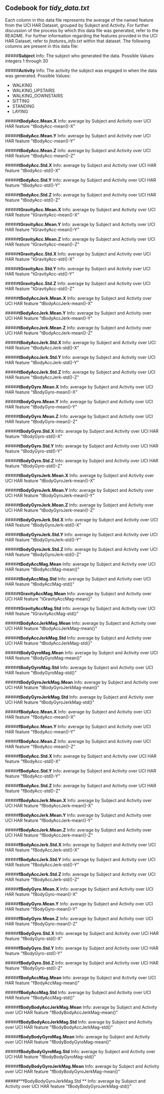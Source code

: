 ## Codebook for *tidy_data.txt*

Each column in this data file represents the average of the named feature from the UCI HAR Dataset, grouped by Subject and Activity. For further discussion of the process by which this data file was generated, refer to the README. For further information regarding the features provided in the UCI HAR Dataset, refer to *features_info.txt* within that dataset. The following columns are present in this data file:

#####**Subject**
Info: The subject who generated the data.
Possible Values: integers 1 through 30

#####**Activity**
Info: The activity the subject was engaged in when the data was generated.
Possible Values:
 - WALKING
 - WALKING_UPSTAIRS
 - WALKING_DOWNSTAIRS
 - SITTING
 - STANDING
 - LAYING

#####**tBodyAcc.Mean.X**
Info: average by Subject and Activity over UCI HAR feature "tBodyAcc-mean()-X"

#####**tBodyAcc.Mean.Y**
Info: average by Subject and Activity over UCI HAR feature "tBodyAcc-mean()-Y"

#####**tBodyAcc.Mean.Z**
Info: average by Subject and Activity over UCI HAR feature "tBodyAcc-mean()-Z"

#####**tBodyAcc.Std.X**
Info: average by Subject and Activity over UCI HAR feature "tBodyAcc-std()-X"

#####**tBodyAcc.Std.Y**
Info: average by Subject and Activity over UCI HAR feature "tBodyAcc-std()-Y"

#####**tBodyAcc.Std.Z**
Info: average by Subject and Activity over UCI HAR feature "tBodyAcc-std()-Z"

#####**tGravityAcc.Mean.X**
Info: average by Subject and Activity over UCI HAR feature "tGravityAcc-mean()-X"

#####**tGravityAcc.Mean.Y**
Info: average by Subject and Activity over UCI HAR feature "tGravityAcc-mean()-Y"

#####**tGravityAcc.Mean.Z**
Info: average by Subject and Activity over UCI HAR feature "tGravityAcc-mean()-Z"

#####**tGravityAcc.Std.X**
Info: average by Subject and Activity over UCI HAR feature "tGravityAcc-std()-X"

#####**tGravityAcc.Std.Y**
Info: average by Subject and Activity over UCI HAR feature "tGravityAcc-std()-Y"

#####**tGravityAcc.Std.Z**
Info: average by Subject and Activity over UCI HAR feature "tGravityAcc-std()-Z"

#####**tBodyAccJerk.Mean.X**
Info: average by Subject and Activity over UCI HAR feature "tBodyAccJerk-mean()-X"

#####**tBodyAccJerk.Mean.Y**
Info: average by Subject and Activity over UCI HAR feature "tBodyAccJerk-mean()-Y"

#####**tBodyAccJerk.Mean.Z**
Info: average by Subject and Activity over UCI HAR feature "tBodyAccJerk-mean()-Z"

#####**tBodyAccJerk.Std.X**
Info: average by Subject and Activity over UCI HAR feature "tBodyAccJerk-std()-X"

#####**tBodyAccJerk.Std.Y**
Info: average by Subject and Activity over UCI HAR feature "tBodyAccJerk-std()-Y"

#####**tBodyAccJerk.Std.Z**
Info: average by Subject and Activity over UCI HAR feature "tBodyAccJerk-std()-Z"

#####**tBodyGyro.Mean.X**
Info: average by Subject and Activity over UCI HAR feature "tBodyGyro-mean()-X"

#####**tBodyGyro.Mean.Y**
Info: average by Subject and Activity over UCI HAR feature "tBodyGyro-mean()-Y"

#####**tBodyGyro.Mean.Z**
Info: average by Subject and Activity over UCI HAR feature "tBodyGyro-mean()-Z"

#####**tBodyGyro.Std.X**
Info: average by Subject and Activity over UCI HAR feature "tBodyGyro-std()-X"

#####**tBodyGyro.Std.Y**
Info: average by Subject and Activity over UCI HAR feature "tBodyGyro-std()-Y"

#####**tBodyGyro.Std.Z**
Info: average by Subject and Activity over UCI HAR feature "tBodyGyro-std()-Z"

#####**tBodyGyroJerk.Mean.X**
Info: average by Subject and Activity over UCI HAR feature "tBodyGyroJerk-mean()-X"

#####**tBodyGyroJerk.Mean.Y**
Info: average by Subject and Activity over UCI HAR feature "tBodyGyroJerk-mean()-Y"

#####**tBodyGyroJerk.Mean.Z**
Info: average by Subject and Activity over UCI HAR feature "tBodyGyroJerk-mean()-Z"

#####**tBodyGyroJerk.Std.X**
Info: average by Subject and Activity over UCI HAR feature "tBodyGyroJerk-std()-X"

#####**tBodyGyroJerk.Std.Y**
Info: average by Subject and Activity over UCI HAR feature "tBodyGyroJerk-std()-Y"

#####**tBodyGyroJerk.Std.Z**
Info: average by Subject and Activity over UCI HAR feature "tBodyGyroJerk-std()-Z"

#####**tBodyAccMag.Mean**
Info: average by Subject and Activity over UCI HAR feature "tBodyAccMag-mean()"

#####**tBodyAccMag.Std**
Info: average by Subject and Activity over UCI HAR feature "tBodyAccMag-std()"

#####**tGravityAccMag.Mean**
Info: average by Subject and Activity over UCI HAR feature "tGravityAccMag-mean()"

#####**tGravityAccMag.Std**
Info: average by Subject and Activity over UCI HAR feature "tGravityAccMag-std()"

#####**tBodyAccJerkMag.Mean**
Info: average by Subject and Activity over UCI HAR feature "tBodyAccJerkMag-mean()"

#####**tBodyAccJerkMag.Std**
Info: average by Subject and Activity over UCI HAR feature "tBodyAccJerkMag-std()"

#####**tBodyGyroMag.Mean**
Info: average by Subject and Activity over UCI HAR feature "tBodyGyroMag-mean()"

#####**tBodyGyroMag.Std**
Info: average by Subject and Activity over UCI HAR feature "tBodyGyroMag-std()"

#####**tBodyGyroJerkMag.Mean**
Info: average by Subject and Activity over UCI HAR feature "tBodyGyroJerkMag-mean()"

#####**tBodyGyroJerkMag.Std**
Info: average by Subject and Activity over UCI HAR feature "tBodyGyroJerkMag-std()"

#####**fBodyAcc.Mean.X**
Info: average by Subject and Activity over UCI HAR feature "fBodyAcc-mean()-X"

#####**fBodyAcc.Mean.Y**
Info: average by Subject and Activity over UCI HAR feature "fBodyAcc-mean()-Y"

#####**fBodyAcc.Mean.Z**
Info: average by Subject and Activity over UCI HAR feature "fBodyAcc-mean()-Z"

#####**fBodyAcc.Std.X**
Info: average by Subject and Activity over UCI HAR feature "fBodyAcc-std()-X"

#####**fBodyAcc.Std.Y**
Info: average by Subject and Activity over UCI HAR feature "fBodyAcc-std()-Y"

#####**fBodyAcc.Std.Z**
Info: average by Subject and Activity over UCI HAR feature "fBodyAcc-std()-Z"

#####**fBodyAccJerk.Mean.X**
Info: average by Subject and Activity over UCI HAR feature "fBodyAccJerk-mean()-X"

#####**fBodyAccJerk.Mean.Y**
Info: average by Subject and Activity over UCI HAR feature "fBodyAccJerk-mean()-Y"

#####**fBodyAccJerk.Mean.Z**
Info: average by Subject and Activity over UCI HAR feature "fBodyAccJerk-mean()-Z"

#####**fBodyAccJerk.Std.X**
Info: average by Subject and Activity over UCI HAR feature "fBodyAccJerk-std()-X"

#####**fBodyAccJerk.Std.Y**
Info: average by Subject and Activity over UCI HAR feature "fBodyAccJerk-std()-Y"

#####**fBodyAccJerk.Std.Z**
Info: average by Subject and Activity over UCI HAR feature "fBodyAccJerk-std()-Z"

#####**fBodyGyro.Mean.X**
Info: average by Subject and Activity over UCI HAR feature "fBodyGyro-mean()-X"

#####**fBodyGyro.Mean.Y**
Info: average by Subject and Activity over UCI HAR feature "fBodyGyro-mean()-Y"

#####**fBodyGyro.Mean.Z**
Info: average by Subject and Activity over UCI HAR feature "fBodyGyro-mean()-Z"

#####**fBodyGyro.Std.X**
Info: average by Subject and Activity over UCI HAR feature "fBodyGyro-std()-X"

#####**fBodyGyro.Std.Y**
Info: average by Subject and Activity over UCI HAR feature "fBodyGyro-std()-Y"

#####**fBodyGyro.Std.Z**
Info: average by Subject and Activity over UCI HAR feature "fBodyGyro-std()-Z"

#####**fBodyAccMag.Mean**
Info: average by Subject and Activity over UCI HAR feature "fBodyAccMag-mean()"

#####**fBodyAccMag.Std**
Info: average by Subject and Activity over UCI HAR feature "fBodyAccMag-std()"

#####**fBodyBodyAccJerkMag.Mean**
Info: average by Subject and Activity over UCI HAR feature "fBodyBodyAccJerkMag-mean()"

#####**fBodyBodyAccJerkMag.Std**
Info: average by Subject and Activity over UCI HAR feature "fBodyBodyAccJerkMag-std()"

#####**fBodyBodyGyroMag.Mean**
Info: average by Subject and Activity over UCI HAR feature "fBodyBodyGyroMag-mean()"

#####**fBodyBodyGyroMag.Std**
Info: average by Subject and Activity over UCI HAR feature "fBodyBodyGyroMag-std()"

#####**fBodyBodyGyroJerkMag.Mean**
Info: average by Subject and Activity over UCI HAR feature "fBodyBodyGyroJerkMag-mean()"

#####**fBodyBodyGyroJerkMag.Std **
Info: average by Subject and Activity over UCI HAR feature "fBodyBodyGyroJerkMag-std()"
